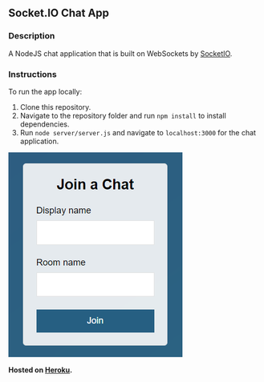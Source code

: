 ## Socket.IO Chat App
### Description
A NodeJS chat application that is built on WebSockets by [SocketIO](https://socket.io/).

### Instructions
To run the app locally:
1. Clone this repository.
2. Navigate to the repository folder and run ```npm install``` to install dependencies.
3. Run ```node server/server.js``` and navigate to ```localhost:3000``` for the chat application.

![Sample](https://github.com/Joeyipp/node-chat-app/blob/master/images/chat.PNG)

**Hosted on [Heroku](https://chilling-nightmare-55024.herokuapp.com/).**
